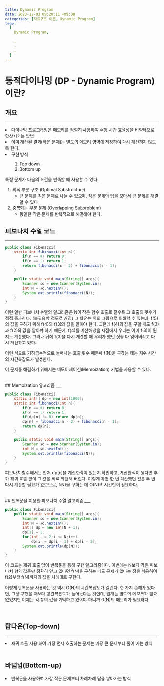 ```yaml
---
title: Dynamic Program
date: 2023-12-03 09:20:11 +09:00
categories: [자료구조 이론, Dynamic Program]
tags:
  [
    Dynamic Program,
    
    .
    .
    .
  ]
---
```






# 동적다이나밍 (DP - Dynamic Program) 이란?

## 개요
___
 
<li>다이나믹 프로그래밍은 메모리를 적절히 사용하여 수행 시간 효율성을 비약적으로 향상시키는 방법</li>
<li>이미 계산된 결과(작은 문제)는 별도의 메모리 영역에 저장하여 다시 계산하지 않도록 한다.</li>
<li>구현 방식
	<ul>
		<ol>
				<li> Top down  </li>
				<li> Bottom up </li>
		</ol>
	</ul>
</li>

특정 문제가 다음의 조건을 만족할 때 사용할 수 있다.

<ol>
	<li>최적 부분 구조 (Optimal Substructure)
		<ul>
			<li>큰 문제를 작은 문제로 나눌 수 있으며, 작은 문제의 답을 모아서 큰 문제를 해결할 수 있다</li>
		</ul>
	</li>
	<li>중복되는 부분 문제 (Overlapping Subproblem)
		<ul>
			<li>동일한 작은 문제를 반복적으로 해결해야 한다.</li>
		</ul>
	</li>
</ol>


## 피보나치 수열 코드
___

``` java
public class Fibonacci{
	static int fibonacci(int n){
    	if(n == 0) return 0;
        if(n == 1) return 1;
        return fibonacci(n - 2) + fibonacci(n - 1);
    }
    
    public static void main(String[] args){
        Scanner sc = new Scanner(System.in);
        int N = sc.nextInt();
        System.out.println(fibonacci(N));
    }
}
```

이런 일반 피보나치 수열의 알고리즘은 N이 작은 함수 호출로 갈수록 그 호출의 횟수가 점점 증가한다. (불필요할 정도로 커짐)
그 이유는 위의 그림으로 이해할 수 있는데, f(5)의 값을 구하기 위해 f(4)와 f(3)의 값을 알아야 한다. 그런데 f(4)의 값을 구할 때도 f(3)과 f(2)의 값을 알아야 하기 때문에, f(4)를 계산해냈을 시점에서 우리는 이미 f(3)이 뭔지도 계산했다. 그러나 뒤에 f(3)을 다시 계산할 때 우리가 했던 짓을 다 잊어버리고 다시 계산하고 있다.

이런 식으로 기하급수적으로 늘어나는 호출 횟수 때문에 f(N)을 구하는 데는 지수 시간의 시간복잡도가 발생한다.

이 문제를 해결하기 위해서는 메모이제이션(Memoization) 기법을 사용할 수 있다.

<br>
## Memoization 알고리즘
___

```java
public class Fibonacci{
	static int[] dp = new int[1000];
	static int fibonacci(int n){
    	if(n == 0) return 0;
        if(n == 1) return 1;
        if(dp[n] != 0) return dp[n];
        dp[n] = fibonacci(n - 2) + fibonacci(n - 1);
        return dp[n];
    }
    
    public static void main(String[] args){
        Scanner sc = new Scanner(System.in);
        int N = sc.nextInt();
        System.out.println(fibonacci(N));
    }
}
```
피보나치 함수에서는 먼저 dp[n]을 계산한적이 있는지 확인하고, 계산한적이 있다면 추가 재귀 호출 없이 그 값을 바로 리턴해 버린다.
이렇게 하면 한 번 계산했던 값은 두 번 다시 계산할 필요가 없으므로, f(N)을 구하는 데 O(N)의 시간만이 필요하다.

<br>
## 반복문을 이용한 피보나치 수열 알고리즘
___

```java
public class Fibonacci{ 
    public static void main(String[] args){
        Scanner sc = new Scanner(System.in);
        int N = sc.nextInt();
        int[] dp = new int[N + 1];
        dp[1] = 1;
        for(int i = 2;i <= N;i++)
        	dp[i] = dp[i - 1] + dp[i - 2];
        System.out.println(dp[N]);
    }
}
```

이 코드는 재귀 호출 없이 반복문을 통해 구한 알고리즘이다.
이번에는 N보다 작은 피보나치 항의 값들만 정확히 알고 있다면 f(N)을 구하는 데도 문제가 없다는 점을 이용하여 f(2)부터 f(N)까지의 값을 차례대로 구한다.

이렇게 반복문을 사용하는 것 역시 O(N)의 시간복잡도가 걸린다. 한 가지 손해가 있다면, 그냥 구했을 때보다 공간복잡도가 늘어났다는 것인데, 
원래는 별도의 메모리가 필요없었지만 이제는 각 항의 값을 기억하고 있어야 하니까 O(N)의 메모리가 필요하다.

<br>

## 탑다운(Top-down)
___

<li>재귀 호출 사용 하여 가장 먼저 호출하는 문제는 가장 큰 문제부터 풀어 가는 방식</li>

<br>

## 바텀업(Bottom-up)
<li>반복문을 사용하여 가장 작은 문제부터 차례차례 답을 쌓아가는 방식</li>
